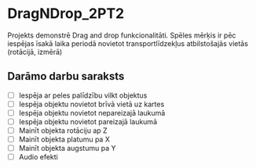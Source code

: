 # DragNDrop_2PT2
Projekts demonstrē Drag and drop funkcionalitāti. Spēles mērķis ir pēc iespējas īsakā laika periodā novietot transportlīdzekļus atbilstošajās vietās (rotācijā, izmērā)

## Darāmo darbu saraksts
- [ ] Iespēja ar peles palīdzību vilkt objektus
- [ ] Iespēja objektu novietot brīvā vietā uz kartes
- [ ] Iespēja objektu novietot nepareizajā laukumā
- [ ] Iespēja objektu novietot pareizajā laukumā
- [ ] Mainīt objekta rotāciju ap Z
- [ ] Mainīt objekta platumu pa X
- [ ] Mainīt objekta augstumu pa Y
- [ ] Audio efekti
